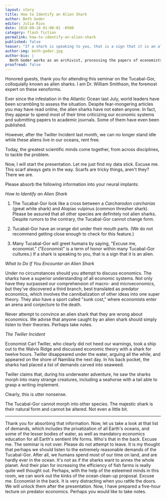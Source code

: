 ```yaml
---
layout: story
title: How to Identify an Alien Shark
author: Beth Goder
editor: Julia Rios
date: 2018-09-18 01:00:01 -0500
category: flash fiction
permalink: how-to-identify-an-alien-shark
published: false
teaser: "If a shark is speaking to you, that is a sign that it is an alien."
author-img: beth-goder.jpg
author-bio: |
  Beth Goder works as an archivist, processing the papers of economists, scientists, and other interesting folks. To her knowledge, she has never processed the papers of an alien shark. Her fiction has appeared in venues such as _Escape Pod_, _Mothership Zeta_, and an anthology from Flame Tree Press. You can find her online at [http://www.bethgoder.com](http://www.bethgoder.com) and on Twitter at [@Beth_Goder](https://www.twitter.com/Beth_Goder). 
proofread: false
---
```


Honored guests, thank you for attending this seminar on the Tucabal-Gor, colloquially known as alien sharks. I am Dr. William Smithson, the foremost expert on these xenoforms.Ever since the infestation in the Atlantic Ocean last July, world leaders have been scrambling to assess the situation. Despite fear-mongering articles you may have read online, the alien sharks have not eaten anyone. In fact, they appear to spend most of their time criticizing our economic systems and submitting papers to academic journals. Some of them have even been published.
However, after the Twiller Incident last month, we can no longer stand idle while these aliens live in our oceans, rent free.
Today, the greatest scientific minds come together, from across disciplines, to tackle the problem.
Now, I will start the presentation. Let me just find my data stick. Excuse me. This scarf always gets in the way. Scarfs are tricky things, aren't they? There we are.
Please absorb the following information into your neural implants:
_How to Identify an Alien Shark_
1) The Tucabal-Gor look like a cross between a _Carcharodon carcharias_ (great white shark) and Alopias vulpinus (common thresher shark). Please be assured that all other species are definitely not alien sharks. Despite rumors to the contrary, the Tucabal-Gor cannot change form.
2) Tucabal-Gor have an orange dot under their mouth parts. (We do not recommend getting close enough to check for this feature.)
3) Many Tucabal-Gor will greet humans by saying, "Excuse me, economist." ("Economist" is a term of honor within many Tucabal-Gor cultures.) If a shark is speaking to you, that is a sign that it is an alien._What to Do If You Encounter an Alien Shark_
Under no circumstances should you attempt to discuss economics. The sharks have a superior understanding of all economic systems. Not only have they surpassed our comprehension of macro- and microeconomics, but they've discovered a third branch, best translated as predator economics, which involves the cannibalization of other ideas into one super theory. They also have a sport called "sunk cost," where economists enter an arena and conjecture to the death.
Never attempt to convince an alien shark that they are wrong about economics. We advise that anyone caught by an alien shark should simply listen to their theories. Perhaps take notes._The Twiller Incident_
Economist Carl Twiller, who clearly did not heed our warnings, took a ship out to the Walvis Ridge and discussed economic theory with a shark for twelve hours. Twiller disappeared under the water, arguing all the while, and appeared on the shore of Namibia the next day. In his back pocket, the sharks had placed a list of demands carved into seaweed.
Twiller claims that, during his underwater adventure, he saw the sharks morph into many strange creatures, including a seahorse with a tail able to grasp a writing implement.
 Clearly, this is utter nonsense.
 The Tucabal-Gor cannot morph into other species. The majestic shark is their natural form and cannot be altered. Not even a little bit.
---
Thank you for absorbing that information. Now, let us take a look at that list of demands, which includes the privatization of all Earth's oceans, and some of the lesser bodies of water, as well as mandatory economics education for all Earth's sentient life forms.Who's that in the back. Excuse me. The seminar is not over. Please do not attempt to leave.It is my thought that perhaps we should listen to the extremely reasonable demands of the Tucabal-Gor. After all, we humans spend most of our time on land, and are hardly ever in the ocean. It's not as if the sharks want to annex the whole planet.And their plan for increasing the efficiency of fish farms is really quite well thought out. Perhaps, with the help of the esteemed minds in this room, we can work out the kinks of the ocean clean-up proposal.Excuse me. Economist in the back. It is very distracting when you rattle the doors. We will unlock them after the presentation.Now, I have prepared a five-hour lecture on predator economics. Perhaps you would like to take notes.